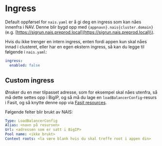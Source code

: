 # Ingress

Default oppførsel for `nais.yaml` er å gi deg en ingress som kan nåes innenfra i NAV. Denne blir bygd opp med `{appnavn}.nais{cluster.domain}` \(e.g. [https://sigrun.nais.preprod.local](https://sigrun.nais.preprod.local)\).

Hvis du ikke trenger en intern ingress, enten fordi appen kun skal nåes innad i clusteret, eller har en egen ekstern ingress, så kan du legge til følgende i `nais.yaml`:

```yaml
ingress:
  enabled: false
```

## Custom ingress

Ønsker du en mer tilpasset adresse, som for eksempel skal nåes utenfra, så må dette settes opp i BigIP, og så må du lage en `loadBalancerConfig`-resurs i Fasit, og så knytte denne opp via [Fasit resources](https://github.com/nais/doc/tree/8c67c55b42d6da64d90f83effa058ac58e70d79c/documentation/contracts/fasit_resources.md).

Følgende felter blir brukt av NAIS:

```yaml
Type: LoadBalancerConfig
Alias: <navn på resursen>
Url: <adressen som er satt i BigIP>
Pool name: <ikke brukt>
Context roots: <la være blank hvis du skal treffe root i appen din>
```

